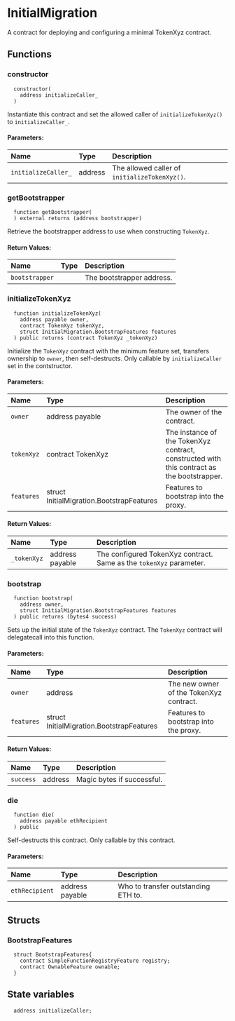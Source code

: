 # InitialMigration

A contract for deploying and configuring a minimal TokenXyz contract.



## Functions
### constructor
```solidity
  constructor(
    address initializeCaller_
  ) 
``` 
Instantiate this contract and set the allowed caller of `initializeTokenXyz()` to `initializeCaller_`.


#### Parameters:
| Name | Type | Description                                                          |
| :--- | :--- | :------------------------------------------------------------------- |
|`initializeCaller_` | address | The allowed caller of `initializeTokenXyz()`.

### getBootstrapper
```solidity
  function getBootstrapper(
  ) external returns (address bootstrapper)
``` 
Retrieve the bootstrapper address to use when constructing `TokenXyz`.



#### Return Values:
| Name                           | Type          | Description                                                                  |
| :----------------------------- | :------------ | :--------------------------------------------------------------------------- |
|`bootstrapper`|  | The bootstrapper address.
### initializeTokenXyz
```solidity
  function initializeTokenXyz(
    address payable owner,
    contract TokenXyz tokenXyz,
    struct InitialMigration.BootstrapFeatures features
  ) public returns (contract TokenXyz _tokenXyz)
``` 
Initialize the `TokenXyz` contract with the minimum feature set,
        transfers ownership to `owner`, then self-destructs.
        Only callable by `initializeCaller` set in the contstructor.


#### Parameters:
| Name | Type | Description                                                          |
| :--- | :--- | :------------------------------------------------------------------- |
|`owner` | address payable | The owner of the contract.
|`tokenXyz` | contract TokenXyz | The instance of the TokenXyz contract, constructed with this contract as the bootstrapper.
|`features` | struct InitialMigration.BootstrapFeatures | Features to bootstrap into the proxy.

#### Return Values:
| Name                           | Type          | Description                                                                  |
| :----------------------------- | :------------ | :--------------------------------------------------------------------------- |
|`_tokenXyz`| address payable | The configured TokenXyz contract. Same as the `tokenXyz` parameter.
### bootstrap
```solidity
  function bootstrap(
    address owner,
    struct InitialMigration.BootstrapFeatures features
  ) public returns (bytes4 success)
``` 
Sets up the initial state of the `TokenXyz` contract.
        The `TokenXyz` contract will delegatecall into this function.


#### Parameters:
| Name | Type | Description                                                          |
| :--- | :--- | :------------------------------------------------------------------- |
|`owner` | address | The new owner of the TokenXyz contract.
|`features` | struct InitialMigration.BootstrapFeatures | Features to bootstrap into the proxy.

#### Return Values:
| Name                           | Type          | Description                                                                  |
| :----------------------------- | :------------ | :--------------------------------------------------------------------------- |
|`success`| address | Magic bytes if successful.
### die
```solidity
  function die(
    address payable ethRecipient
  ) public
``` 
Self-destructs this contract. Only callable by this contract.


#### Parameters:
| Name | Type | Description                                                          |
| :--- | :--- | :------------------------------------------------------------------- |
|`ethRecipient` | address payable | Who to transfer outstanding ETH to.





## Structs
### BootstrapFeatures
```solidity
  struct BootstrapFeatures{
    contract SimpleFunctionRegistryFeature registry;
    contract OwnableFeature ownable;
  }
```

## State variables
```solidity
  address initializeCaller;
```
